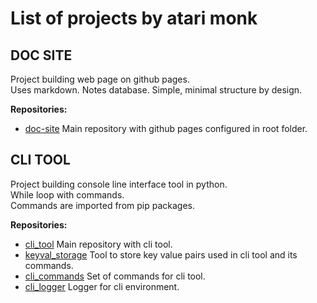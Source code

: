 # List of projects by atari monk

## DOC SITE

Project building web page on github pages.  
Uses markdown. Notes database.
Simple, minimal structure by design.

**Repositories:**

-   [doc-site](https://github.com/atari-monk/doc-site)
    Main repository with github pages configured in root folder.

## CLI TOOL

Project building console line interface tool in python.  
While loop with commands.  
Commands are imported from pip packages.

**Repositories:**

-   [cli_tool](https://github.com/atari-monk/cli_tool)
    Main repository with cli tool.
-   [keyval_storage](https://github.com/atari-monk/keyval_storage)
    Tool to store key value pairs used in cli tool and its commands.
-   [cli_commands](https://github.com/atari-monk/cli_commands)
    Set of commands for cli tool.
-   [cli_logger](https://github.com/atari-monk/cli_logger)
    Logger for cli environment.

